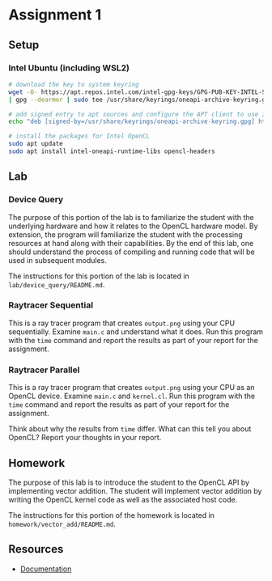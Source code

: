 # Assignment 1

## Setup

### Intel Ubuntu (including WSL2)

```bash
# download the key to system keyring
wget -O- https://apt.repos.intel.com/intel-gpg-keys/GPG-PUB-KEY-INTEL-SW-PRODUCTS.PUB \
| gpg --dearmor | sudo tee /usr/share/keyrings/oneapi-archive-keyring.gpg > /dev/null

# add signed entry to apt sources and configure the APT client to use Intel repository:
echo "deb [signed-by=/usr/share/keyrings/oneapi-archive-keyring.gpg] https://apt.repos.intel.com/oneapi all main" | sudo tee /etc/apt/sources.list.d/oneAPI.list

# install the packages for Intel OpenCL
sudo apt update
sudo apt install intel-oneapi-runtime-libs opencl-headers
```

## Lab

### Device Query
The purpose of this portion of the lab is to familiarize the student with the underlying hardware and how it relates to the OpenCL hardware model.  By extension, the program will familiarize the student with the processing resources at hand along with their capabilities.  By the end of this lab, one should understand the process of compiling and running code that will be used in subsequent modules.

The instructions for this portion of the lab is located in `lab/device_query/README.md`.

### Raytracer Sequential 
This is a ray tracer program that creates `output.png` using your CPU sequentially.  Examine `main.c` and understand what it does.  Run this program with the `time` command and report the results as part of your report for the assignment.

### Raytracer Parallel
This is a ray tracer program that creates `output.png` using your CPU as an OpenCL device. Examine `main.c` and `kernel.cl`. Run this program with the `time` command and report the results as part of your report for the assignment.

Think about why the results from `time` differ.  What can this tell you about OpenCL?  Report your thoughts in your report.

## Homework
The purpose of this lab is to introduce the student to the OpenCL API by implementing vector addition. The student will implement vector addition by writing the OpenCL kernel code as well as the associated host code.

The instructions for this portion of the homework is located in `homework/vector_add/README.md`.

## Resources
* [Documentation](https://www.khronos.org/opencl/)